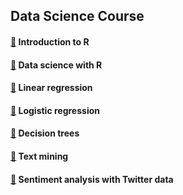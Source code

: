 ## Data Science Course

#### [:link:](https://s3.eu-west-2.amazonaws.com/cinndata/data/Introduction_to_R.html?versionId=null) Introduction to R

#### [:link:](https://s3.eu-west-2.amazonaws.com/cinndata/data/Data_Science_with_R.html) Data science with R

#### [:link:](https://s3.eu-west-2.amazonaws.com/cinndata/data/Linear_Regression.html) Linear regression

#### [:link:](https://s3.eu-west-2.amazonaws.com/cinndata/data/Logistic_Regression.html) Logistic regression

#### [:link:](https://s3.eu-west-2.amazonaws.com/cinndata/data/Decision_trees.html) Decision trees

#### [:link:](https://s3.eu-west-2.amazonaws.com/cinndata/data/Text_mining.html) Text mining

#### [:link:](https://s3.eu-west-2.amazonaws.com/cinndata/data/Sentiment_analysis.html) Sentiment analysis with Twitter data
